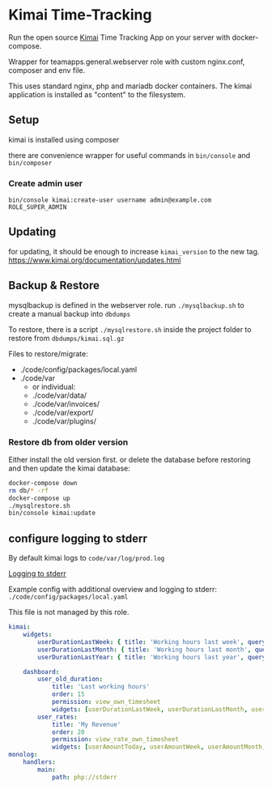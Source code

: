 # Kimai Time-Tracking

Run the open source [Kimai](https://www.kimai.org/) Time Tracking App on your server with docker-compose.

Wrapper for teamapps.general.webserver role with custom nginx.conf, composer and env file.

This uses standard nginx, php and mariadb docker containers. The kimai application is installed as "content" to the filesystem.

## Setup

kimai is installed using composer

there are convenience wrapper for useful commands in `bin/console` and `bin/composer`

### Create admin user

`bin/console kimai:create-user username admin@example.com ROLE_SUPER_ADMIN`

## Updating

for updating, it should be enough to increase `kimai_version` to the new tag. https://www.kimai.org/documentation/updates.html

## Backup & Restore

mysqlbackup is defined in the webserver role. run `./mysqlbackup.sh` to create a manual backup into `dbdumps`

To restore, there is a script `./mysqlrestore.sh` inside the project folder to restore from `dbdumps/kimai.sql.gz`

Files to restore/migrate:

* ./code/config/packages/local.yaml
* ./code/var
  * or individual:
  * ./code/var/data/
  * ./code/var/invoices/
  * ./code/var/export/
  * ./code/var/plugins/

### Restore db from older version

Either install the old version first. or delete the database before restoring and then update the kimai database:

~~~bash
docker-compose down
rm db/* -rf
docker-compose up
./mysqlrestore.sh
bin/console kimai:update
~~~

## configure logging to stderr

By default kimai logs to `code/var/log/prod.log`

[Logging to stderr](https://www.kimai.org/documentation/logging.html#logging-to-stderr)

Example config with additional overview and logging to stderr: `./code/config/packages/local.yaml`

This file is not managed by this role.

~~~yaml
kimai:
    widgets:
        userDurationLastWeek: { title: 'Working hours last week', query: duration, user: true, begin: 'monday last week 00:00:00', end: 'sunday last week 23:59:59', icon: duration, color: blue }
        userDurationLastMonth: { title: 'Working hours last month', query: duration, user: true, begin: 'first day of last month 00:00:00', end: 'last day of last month 23:59:59', icon: duration, color: purple }
        userDurationLastYear: { title: 'Working hours last year', query: duration, user: true, begin: '01 january last year 00:00:00', end: '31 december last year 23:59:59', icon: duration, color: yellow }

    dashboard:
        user_old_duration:
            title: 'Last working hours'
            order: 15
            permission: view_own_timesheet
            widgets: [userDurationLastWeek, userDurationLastMonth, userDurationLastYear]
        user_rates:
            title: 'My Revenue'
            order: 20
            permission: view_rate_own_timesheet
            widgets: [userAmountToday, userAmountWeek, userAmountMonth, userAmountYear]
monolog:
    handlers:
        main:
            path: php://stderr
~~~
